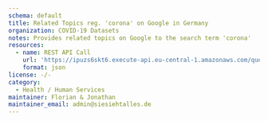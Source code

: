 ```yaml
---
schema: default
title: Related Topics reg. 'corona' on Google in Germany
organization: COVID-19 Datasets
notes: Provides related topics on Google to the search term 'corona'
resources:
  - name: REST API Call
    url: 'https://ipuzs6skt6.execute-api.eu-central-1.amazonaws.com/query/googletopics'
    format: json
license: -/-
category:
  - Health / Human Services
maintainer: Florian & Jonathan
maintainer_email: admin@siesiehtalles.de
---
```

